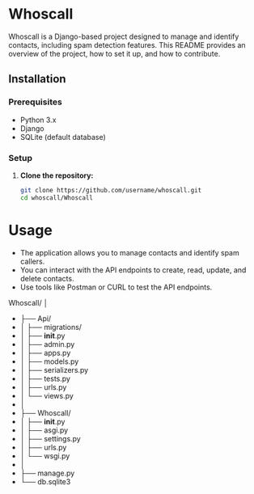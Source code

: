 # Whoscall

Whoscall is a Django-based project designed to manage and identify contacts, including spam detection features. This README provides an overview of the project, how to set it up, and how to contribute.


## Installation

### Prerequisites

- Python 3.x
- Django
- SQLite (default database)

### Setup

1. **Clone the repository:**

   ```sh
   git clone https://github.com/username/whoscall.git
   cd whoscall/Whoscall

# Usage 
- The application allows you to manage contacts and identify spam callers.
- You can interact with the API endpoints to create, read, update, and delete contacts.
- Use tools like Postman or CURL to test the API endpoints.

Whoscall/
│
- ├── Api/
- │   ├── migrations/
- │   ├── __init__.py
- │   ├── admin.py
- │   ├── apps.py
- │   ├── models.py
- │   ├── serializers.py
- │   ├── tests.py
- │   ├── urls.py
- │   └── views.py
- │
- ├── Whoscall/
- │   ├── __init__.py
- │   ├── asgi.py
- │   ├── settings.py
- │   ├── urls.py
- │   └── wsgi.py
- │
- ├── manage.py
- └── db.sqlite3

